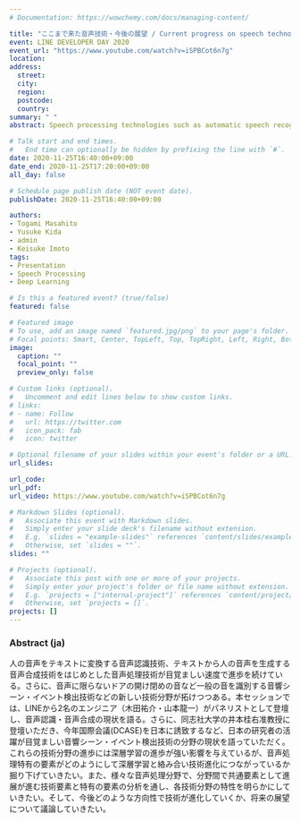 ```yaml
---
# Documentation: https://wowchemy.com/docs/managing-content/

title: "ここまで来た音声技術・今後の展望 / Current progress on speech technologies and its future prospects @ LINE DEV DAY 2020"
event: LINE DEVELOPER DAY 2020
event_url: "https://www.youtube.com/watch?v=iSPBCot6n7g"
location:
address:
  street:
  city:
  region:
  postcode:
  country:
summary: " "
abstract: Speech processing technologies such as automatic speech recognition (ASR) and speech synthesis has rapidly progressed. Furthermore, new research fields such as acoustic scene/event detection have appeared. In this session, two engineers from LINE (Yusuke Kida and Ryuichi Yamamoto) will talk about current progress of ASR and speech synthesis. From Doshisha University, associate prof. Keisuke Imoto will talk about current progress of acoustic scene/event detection in which Japanese researchers made remarkable contributions, e.g., invitation of a flagship conference DCASE. Although progress of deep learning has a strong influence, we would like to deep dive into how specific elements in speech processing connects with deep learning and leads to technological progress. We would also like to discuss about common technological elements among speech processing fields and specific elements to clarify characteristics of each field, and we will discuss about future prospects.

# Talk start and end times.
#   End time can optionally be hidden by prefixing the line with `#`.
date: 2020-11-25T16:40:00+09:00
date_end: 2020-11-25T17:20:00+09:00
all_day: false

# Schedule page publish date (NOT event date).
publishDate: 2020-11-25T16:40:00+09:00

authors:
- Togami Masahito
- Yusuke Kida
- admin
- Keisuke Imoto
tags:
- Presentation
- Speech Processing
- Deep Learning

# Is this a featured event? (true/false)
featured: false

# Featured image
# To use, add an image named `featured.jpg/png` to your page's folder.
# Focal points: Smart, Center, TopLeft, Top, TopRight, Left, Right, BottomLeft, Bottom, BottomRight.
image:
  caption: ""
  focal_point: ""
  preview_only: false

# Custom links (optional).
#   Uncomment and edit lines below to show custom links.
# links:
# - name: Follow
#   url: https://twitter.com
#   icon_pack: fab
#   icon: twitter

# Optional filename of your slides within your event's folder or a URL.
url_slides:

url_code:
url_pdf:
url_video: https://www.youtube.com/watch?v=iSPBCot6n7g

# Markdown Slides (optional).
#   Associate this event with Markdown slides.
#   Simply enter your slide deck's filename without extension.
#   E.g. `slides = "example-slides"` references `content/slides/example-slides.md`.
#   Otherwise, set `slides = ""`.
slides: ""

# Projects (optional).
#   Associate this post with one or more of your projects.
#   Simply enter your project's folder or file name without extension.
#   E.g. `projects = ["internal-project"]` references `content/project/deep-learning/index.md`.
#   Otherwise, set `projects = []`.
projects: []
---
```


### Abstract (ja)

人の音声をテキストに変換する音声認識技術、テキストから人の音声を生成する音声合成技術をはじめとした音声処理技術が目覚ましい速度で進歩を続けている。さらに、音声に限らないドアの開け閉めの音など一般の音を識別する音響シーン・イベント検出技術などの新しい技術分野が拓けつつある。本セッションでは、LINEから2名のエンジニア（木田祐介・山本龍一）がパネリストとして登壇し、音声認識・音声合成の現状を語る。さらに、同志社大学の井本桂右准教授に登壇いただき、今年国際会議(DCASE)を日本に誘致するなど、日本の研究者の活躍が目覚ましい音響シーン・イベント検出技術の分野の現状を語っていただく。これらの技術分野の進歩には深層学習の進歩が強い影響を与えているが、音声処理特有の要素がどのようにして深層学習と絡み合い技術進化につながっているか掘り下げていきたい。また、様々な音声処理分野で、分野間で共通要素として進展が進む技術要素と特有の要素の分析を通し、各技術分野の特性を明らかにしていきたい。そして、今後どのような方向性で技術が進化していくか、将来の展望について議論していきたい。